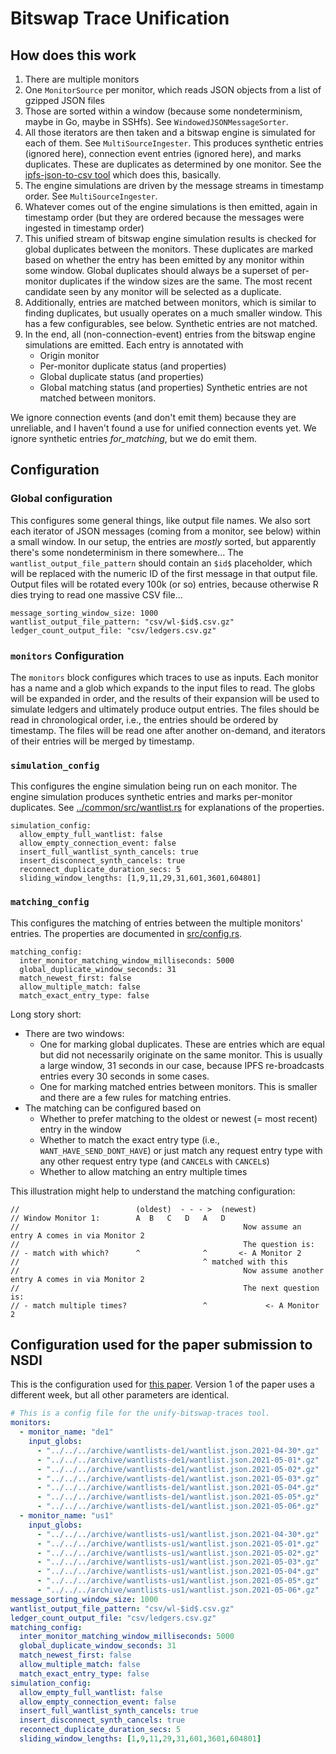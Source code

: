 # Bitswap Trace Unification

## How does this work

1. There are multiple monitors
2. One `MonitorSource` per monitor, which reads JSON objects from a list of gzipped JSON files
3. Those are sorted within a window (because some nondeterminism, maybe in Go, maybe in SSHfs).
    See `WindowedJSONMessageSorter`.
4. All those iterators are then taken and a bitswap engine is simulated for each of them.
    See `MultiSourceIngester`.
    This produces synthetic entries (ignored here), connection event entries (ignored here), and marks duplicates.
    These are duplicates as determined by one monitor.
    See the [ipfs-json-to-csv tool](../ipfs-json-to-csv) which does this, basically.
5. The engine simulations are driven by the message streams in timestamp order.
    See `MultiSourceIngester`.
6. Whatever comes out of the engine simulations is then emitted, again in timestamp order (but they are ordered because
    the messages were ingested in timestamp order)
7. This unified stream of bitswap engine simulation results is checked for global duplicates between the monitors.
    These duplicates are marked based on whether the entry has been emitted by any monitor within some window.
    Global duplicates should always be a superset of per-monitor duplicates if the window sizes are the same.
    The most recent candidate seen by any monitor will be selected as a duplicate.
8. Additionally, entries are matched between monitors, which is similar to finding duplicates, but usually operates on
    a much smaller window.
    This has a few configurables, see below.
    Synthetic entries are not matched.
9. In the end, all (non-connection-event) entries from the bitswap engine simulations are emitted.
    Each entry is annotated with
    - Origin monitor
    - Per-monitor duplicate status (and properties)
    - Global duplicate status (and properties)
    - Global matching status (and properties)
    Synthetic entries are not matched between monitors.

We ignore connection events (and don't emit them) because they are unreliable, and I haven't found a use for unified connection events yet.
We ignore synthetic entries _for_matching_, but we do emit them.


## Configuration

### Global configuration

This configures some general things, like output file names.
We also sort each iterator of JSON messages (coming from a monitor, see below) within a small window.
In our setup, the entries are _mostly_ sorted, but apparently there's some nondeterminism in there somewhere...
The `wantlist_output_file_pattern` should contain an `$id$` placeholder, which will be replaced with the numeric ID of the first message in that output file.
Output files will be rotated every 100k (or so) entries, because otherwise R dies trying to read one massive CSV file...

```
message_sorting_window_size: 1000
wantlist_output_file_pattern: "csv/wl-$id$.csv.gz"
ledger_count_output_file: "csv/ledgers.csv.gz"
```

### `monitors` Configuration

The `monitors` block configures which traces to use as inputs.
Each monitor has a name and a glob which expands to the input files to read.
The globs will be expanded in order, and the results of their expansion will be used to simulate ledgers and ultimately produce output entries.
The files should be read in chronological order, i.e., the entries should be ordered by timestamp.
The files will be read one after another on-demand, and iterators of their entries will be merged by timestamp.

### `simulation_config`

This configures the engine simulation being run on each monitor.
The engine simulation produces synthetic entries and marks per-monitor duplicates.
See [../common/src/wantlist.rs](../common/src/wantlist.rs) for explanations of the properties.

```
simulation_config:
  allow_empty_full_wantlist: false
  allow_empty_connection_event: false
  insert_full_wantlist_synth_cancels: true
  insert_disconnect_synth_cancels: true
  reconnect_duplicate_duration_secs: 5
  sliding_window_lengths: [1,9,11,29,31,601,3601,604801]
```

### `matching_config`

This configures the matching of entries between the multiple monitors' entries.
The properties are documented in [src/config.rs](src/config.rs).

```
matching_config:
  inter_monitor_matching_window_milliseconds: 5000
  global_duplicate_window_seconds: 31
  match_newest_first: false
  allow_multiple_match: false
  match_exact_entry_type: false
```

Long story short:
- There are two windows:
  - One for marking global duplicates. These are entries which are equal but did not necessarily originate on the same
      monitor. This is usually a large window, 31 seconds in our case, because IPFS re-broadcasts entries every 30
      seconds in some cases.
  - One for marking matched entries between monitors. This is smaller and there are a few rules for matching entries.
- The matching can be configured based on
  - Whether to prefer matching to the oldest or newest (= most recent) entry in the window
  - Whether to match the exact entry type (i.e., `WANT_HAVE_SEND_DONT_HAVE`) or just match any request entry type with
      any other request entry type (and `CANCEL`s with `CANCEL`s)
  - Whether to allow matching an entry multiple times

This illustration might help to understand the matching configuration:
```
//                          (oldest)  - - - >  (newest)
// Window Monitor 1:        A  B   C   D   A   D
//                                                  Now assume an entry A comes in via Monitor 2
//                                                  The question is:
// - match with which?      ^              ^       <- A Monitor 2
//                                         ^ matched with this
//                                                  Now assume another entry A comes in via Monitor 2
//                                                  The next question is:
// - match multiple times?                 ^             <- A Monitor 2
```

## Configuration used for the paper submission to NSDI

This is the configuration used for [this paper](https://arxiv.org/abs/2104.09202).
Version 1 of the paper uses a different week, but all other parameters are identical.

```yaml
# This is a config file for the unify-bitswap-traces tool.
monitors:
  - monitor_name: "de1"
    input_globs:
      - "../../../archive/wantlists-de1/wantlist.json.2021-04-30*.gz"
      - "../../../archive/wantlists-de1/wantlist.json.2021-05-01*.gz"
      - "../../../archive/wantlists-de1/wantlist.json.2021-05-02*.gz"
      - "../../../archive/wantlists-de1/wantlist.json.2021-05-03*.gz"
      - "../../../archive/wantlists-de1/wantlist.json.2021-05-04*.gz"
      - "../../../archive/wantlists-de1/wantlist.json.2021-05-05*.gz"
      - "../../../archive/wantlists-de1/wantlist.json.2021-05-06*.gz"
  - monitor_name: "us1"
    input_globs:
      - "../../../archive/wantlists-us1/wantlist.json.2021-04-30*.gz"
      - "../../../archive/wantlists-us1/wantlist.json.2021-05-01*.gz"
      - "../../../archive/wantlists-us1/wantlist.json.2021-05-02*.gz"
      - "../../../archive/wantlists-us1/wantlist.json.2021-05-03*.gz"
      - "../../../archive/wantlists-us1/wantlist.json.2021-05-04*.gz"
      - "../../../archive/wantlists-us1/wantlist.json.2021-05-05*.gz"
      - "../../../archive/wantlists-us1/wantlist.json.2021-05-06*.gz"
message_sorting_window_size: 1000
wantlist_output_file_pattern: "csv/wl-$id$.csv.gz"
ledger_count_output_file: "csv/ledgers.csv.gz"
matching_config:
  inter_monitor_matching_window_milliseconds: 5000
  global_duplicate_window_seconds: 31
  match_newest_first: false
  allow_multiple_match: false
  match_exact_entry_type: false
simulation_config:
  allow_empty_full_wantlist: false
  allow_empty_connection_event: false
  insert_full_wantlist_synth_cancels: true
  insert_disconnect_synth_cancels: true
  reconnect_duplicate_duration_secs: 5
  sliding_window_lengths: [1,9,11,29,31,601,3601,604801]
```